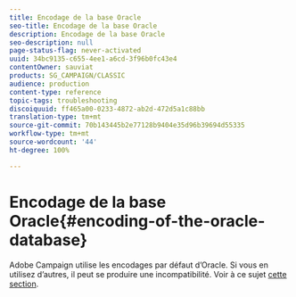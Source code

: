 ```yaml
---
title: Encodage de la base Oracle
seo-title: Encodage de la base Oracle
description: Encodage de la base Oracle
seo-description: null
page-status-flag: never-activated
uuid: 34bc9135-c655-4ee1-a6cd-3f96b0fc43e4
contentOwner: sauviat
products: SG_CAMPAIGN/CLASSIC
audience: production
content-type: reference
topic-tags: troubleshooting
discoiquuid: ff465a00-0233-4872-ab2d-472d5a1c88bb
translation-type: tm+mt
source-git-commit: 70b143445b2e77128b9404e35d96b39694d55335
workflow-type: tm+mt
source-wordcount: '44'
ht-degree: 100%

---
```



# Encodage de la base Oracle{#encoding-of-the-oracle-database}

Adobe Campaign utilise les encodages par défaut d’Oracle. Si vous en utilisez d’autres, il peut se produire une incompatibilité. Voir à ce sujet [cette section](../../installation/using/database.md#oracle).
